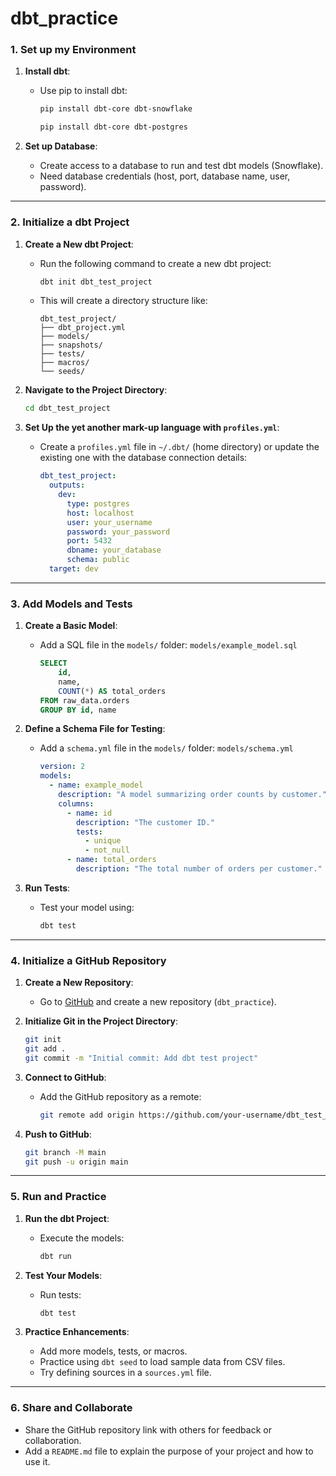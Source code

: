 # dbt_practice

### **1. Set up my Environment**
1. **Install dbt**:
   - Use pip to install dbt:
     ```bash
     pip install dbt-core dbt-snowflake
     ```
     ```bash
     pip install dbt-core dbt-postgres
     ```

2. **Set up Database**:
   - Create access to a database to run and test dbt models (Snowflake).
   - Need database credentials (host, port, database name, user, password).

---

### **2. Initialize a dbt Project**
1. **Create a New dbt Project**:
   - Run the following command to create a new dbt project:
     ```bash
     dbt init dbt_test_project
     ```
   - This will create a directory structure like:
     ```
     dbt_test_project/
     ├── dbt_project.yml
     ├── models/
     ├── snapshots/
     ├── tests/
     ├── macros/
     └── seeds/
     ```

2. **Navigate to the Project Directory**:
   ```bash
   cd dbt_test_project
   ```

3. **Set Up the yet another mark-up language with `profiles.yml`**:
   - Create a `profiles.yml` file in `~/.dbt/` (home directory) or update the existing one with the database connection details:
     ```yaml
     dbt_test_project:
       outputs:
         dev:
           type: postgres
           host: localhost
           user: your_username
           password: your_password
           port: 5432
           dbname: your_database
           schema: public
       target: dev
     ```

---

### **3. Add Models and Tests**
1. **Create a Basic Model**:
   - Add a SQL file in the `models/` folder:
     `models/example_model.sql`
     ```sql
     SELECT 
         id,
         name,
         COUNT(*) AS total_orders
     FROM raw_data.orders
     GROUP BY id, name
     ```

2. **Define a Schema File for Testing**:
   - Add a `schema.yml` file in the `models/` folder:
     `models/schema.yml`
     ```yaml
     version: 2
     models:
       - name: example_model
         description: "A model summarizing order counts by customer."
         columns:
           - name: id
             description: "The customer ID."
             tests:
               - unique
               - not_null
           - name: total_orders
             description: "The total number of orders per customer."
     ```

3. **Run Tests**:
   - Test your model using:
     ```bash
     dbt test
     ```

---

### **4. Initialize a GitHub Repository**
1. **Create a New Repository**:
   - Go to [GitHub](https://github.com) and create a new repository (`dbt_practice`).

2. **Initialize Git in the Project Directory**:
   ```bash
   git init
   git add .
   git commit -m "Initial commit: Add dbt test project"
   ```

3. **Connect to GitHub**:
   - Add the GitHub repository as a remote:
     ```bash
     git remote add origin https://github.com/your-username/dbt_test_project.git
     ```

4. **Push to GitHub**:
   ```bash
   git branch -M main
   git push -u origin main
   ```

---

### **5. Run and Practice**
1. **Run the dbt Project**:
   - Execute the models:
     ```bash
     dbt run
     ```

2. **Test Your Models**:
   - Run tests:
     ```bash
     dbt test
     ```

3. **Practice Enhancements**:
   - Add more models, tests, or macros.
   - Practice using `dbt seed` to load sample data from CSV files.
   - Try defining sources in a `sources.yml` file.

---

### **6. Share and Collaborate**
- Share the GitHub repository link with others for feedback or collaboration.  
- Add a `README.md` file to explain the purpose of your project and how to use it.  
